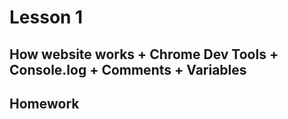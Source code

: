# Lesson 1

## How website works + Chrome Dev Tools + Console.log + Comments + Variables

## Homework